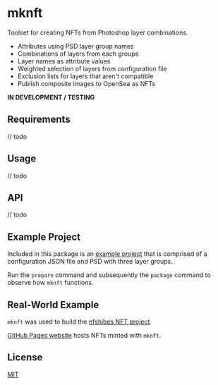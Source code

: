 # mknft

Toolset for creating NFTs from Photoshop layer combinations.

- Attributes using PSD layer group names
- Combinations of layers from each groups
- Layer names as attribute values
- Weighted selection of layers from configuration file
- Exclusion lists for layers that aren't compatible
- Publish composite images to OpenSea as NFTs

**IN DEVELOPMENT / TESTING**

## Requirements

// todo

## Usage

// todo

## API

// todo

## Example Project

Included in this package is an [example project](example) that is comprised of a configuration JSON file and PSD with three layer groups.

Run the `prepare` command and subsequently the `package` command to observe how `mknft` functions.

## Real-World Example

`mknft` was used to build the [nfshibes NFT project](https://github.com/nfshibes/nfshibes.github.io).

[GitHub Pages website](http://nfshibes.com) hosts NFTs minted with `mknft`.

## License

[MIT](LICENSE)
